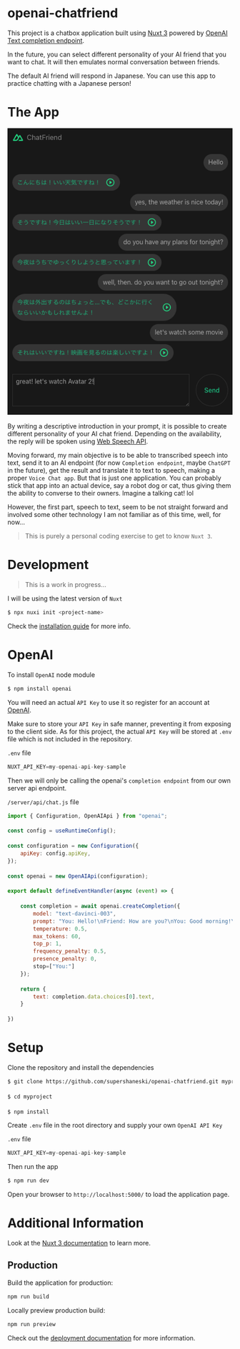 openai-chatfriend
=======

This project is a chatbox application built using [Nuxt 3](https://nuxt.com/v3) powered by [OpenAI Text completion endpoint](https://beta.openai.com/docs/guides/completion).

In the future, you can select different personality of your AI friend that you want to chat. It will then emulates normal conversation between friends. 

The default AI friend will respond in Japanese. You can use this app to practice chatting with a Japanese person!


# The App

![ChatFriend](./docs/screenshot.png)

By writing a descriptive introduction in your prompt, it is possible to create different personality of your AI chat friend. Depending on the availability, the reply will be spoken using [Web Speech API](https://developer.mozilla.org/en-US/docs/Web/API/Web_Speech_API).

Moving forward, my main objective is to be able to transcribed speech into text, send it to an AI endpoint (for now `Completion endpoint`, maybe `ChatGPT` in the future), get the result and translate it to text to speech, making a proper `Voice Chat app`. But that is just one application. You can probably stick that app into an actual device, say a robot dog or cat, thus giving them the ability to converse to their owners. Imagine a talking cat! lol

However, the first part, speech to text, seem to be not straight forward and involved some other technology I am not familiar as of this time, well, for now...

> This is purely a personal coding exercise to get to know `Nuxt 3`.

# Development

> This is a work in progress...

I will be using the latest version of `Nuxt`

```sh
$ npx nuxi init <project-name>
```

Check the [installation guide](https://nuxt.com/docs/getting-started/installation) for more info.


# OpenAI

To install `OpenAI` node module

```sh
$ npm install openai
```

You will need an actual `API Key` to use it so register for an account at [OpenAI](https://openai.com/api/).

Make sure to store your `API Key` in safe manner, preventing it from exposing to the client side.
As for this project, the actual `API Key` will be stored at `.env` file which is not included in the repository.

`.env` file
```javascript
NUXT_API_KEY=my-openai-api-key-sample
```

Then we will only be calling the openai's `completion endpoint` from our own server api endpoint.

`/server/api/chat.js` file
```javascript
import { Configuration, OpenAIApi } from "openai";

const config = useRuntimeConfig();

const configuration = new Configuration({
    apiKey: config.apiKey,
});

const openai = new OpenAIApi(configuration);

export default defineEventHandler(async (event) => {

    const completion = await openai.createCompletion({
        model: "text-davinci-003",
        prompt: "You: Hello!\nFriend: How are you?\nYou: Good morning!\nFriend:",
        temperature: 0.5,
        max_tokens: 60,
        top_p: 1,
        frequency_penalty: 0.5,
        presence_penalty: 0,
        stop=["You:"]
    });

    return {
        text: completion.data.choices[0].text,
    }

})
```

# Setup

Clone the repository and install the dependencies

```sh
$ git clone https://github.com/supershaneski/openai-chatfriend.git myproject

$ cd myproject

$ npm install
```

Create `.env` file in the root directory and supply your own `OpenAI API Key`

`.env` file
```javascript
NUXT_API_KEY=my-openai-api-key-sample
```

Then run the app

```sh
$ npm run dev
```

Open your browser to `http://localhost:5000/` to load the application page.


# Additional Information

Look at the [Nuxt 3 documentation](https://nuxt.com/docs/getting-started/introduction) to learn more.

## Production

Build the application for production:

```bash
npm run build
```

Locally preview production build:

```bash
npm run preview
```

Check out the [deployment documentation](https://nuxt.com/docs/getting-started/deployment) for more information.
